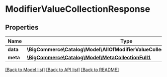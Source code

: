 # ModifierValueCollectionResponse

## Properties
Name | Type | Description | Notes
------------ | ------------- | ------------- | -------------
**data** | **\BigCommerce\Catalog\Model\AllOfModifierValueCollectionResponseDataItems[]** |  | [optional] 
**meta** | [**\BigCommerce\Catalog\Model\MetaCollectionFull1**](MetaCollectionFull1.md) |  | [optional] 

[[Back to Model list]](../../README.md#documentation-for-models) [[Back to API list]](../../README.md#documentation-for-api-endpoints) [[Back to README]](../../README.md)

